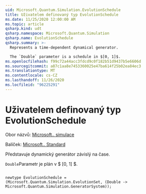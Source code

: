 ```yaml
---
uid: Microsoft.Quantum.Simulation.EvolutionSchedule
title: Uživatelem definovaný typ EvolutionSchedule
ms.date: 11/25/2020 12:00:00 AM
ms.topic: article
qsharp.kind: udt
qsharp.namespace: Microsoft.Quantum.Simulation
qsharp.name: EvolutionSchedule
qsharp.summary: >-
  Represents a time-dependent dynamical generator.

  The `Double` parameter is a schedule in $[0, 1]$.
ms.openlocfilehash: f99c72a44acc3fdcd9c0f182b51d9437b5e6606d
ms.sourcegitcommit: a87c1aa8e7453360025e47ba614f25b02ea84ec3
ms.translationtype: MT
ms.contentlocale: cs-CZ
ms.lasthandoff: 11/26/2020
ms.locfileid: "96225291"
---
```

# <a name="evolutionschedule-user-defined-type"></a>Uživatelem definovaný typ EvolutionSchedule

Obor názvů: [Microsoft.. simulace](xref:Microsoft.Quantum.Simulation)

Balíček: [Microsoft.. Standard](https://nuget.org/packages/Microsoft.Quantum.Standard)


Představuje dynamický generátor závislý na čase.

`Double`Parametr je plán v $ [0, 1] $.

```qsharp

newtype EvolutionSchedule = (Microsoft.Quantum.Simulation.EvolutionSet, (Double -> Microsoft.Quantum.Simulation.GeneratorSystem));
```

